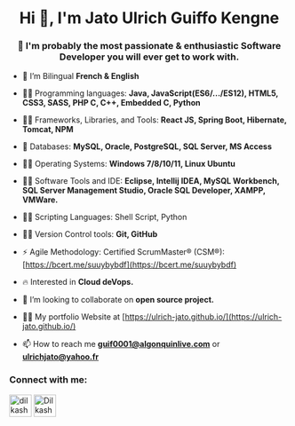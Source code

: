 <h1 align="center">Hi 👋, I'm Jato Ulrich Guiffo Kengne</h1>

<h3 align="center">🎯 I'm probably the most passionate & enthusiastic Software Developer  you will ever get to work with.</h3>

- 🌱 I’m Bilingual **French & English**

- 🧑‍💻 Programming languages: **Java, JavaScript(ES6/.../ES12), HTML5, CSS3, SASS, PHP C, C++, Embedded C, Python**

- 🧑‍💻 Frameworks, Libraries, and Tools: **React JS, Spring Boot, Hibernate, Tomcat, NPM**

- 📅 Databases: **MySQL, Oracle, PostgreSQL, SQL Server, MS Access**

- 🧑‍💻 Operating Systems: **Windows 7/8/10/11, Linux Ubuntu**

- 🧑‍💻 Software Tools and IDE: **Eclipse, Intellij IDEA, MySQL Workbench, SQL Server Management Studio, Oracle SQL Developer, XAMPP, VMWare.**

- 🧑‍💻 Scripting Languages: Shell Script, Python

- 🧑‍💻 Version Control tools: **Git, GitHub**

- ⚡ Agile Methodology: Certified ScrumMaster® (CSM®): [https://bcert.me/suuybybdf](https://bcert.me/suuybybdf)

- 🔥 Interested in **Cloud deVops.**

- 🤝 I’m looking to collaborate on **open source project.**

- 👨‍💻 My portfolio Website at [https://ulrich-jato.github.io/](https://ulrich-jato.github.io/)

- 📫 How to reach me **guif0001@algonquinlive.com** or **ulrichjato@yahoo.fr**

<h3 align="left">Connect with me:</h3>
<p align="left">
<a href="https://linkedin.com/in/jatoulrich" target="blank"><img align="center" src="https://cdn-icons-png.flaticon.com/512/174/174857.png" alt="dilkash-peshimam-80730b1a8" height="40" width="40" /></a>
<a href='https://github.com/ulrich-jato' target='blank'><img align="center" src="https://cdn-icons-png.flaticon.com/512/25/25231.png" alt="Dilkashpeshimam18" height="40" width="40" /></a>
</p>
